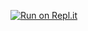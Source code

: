 [![Run on Repl.it](https://repl.it/badge/github/aakash012/Holiday-Calender)](https://repl.it/github/aakash012/Holiday-Calender)
